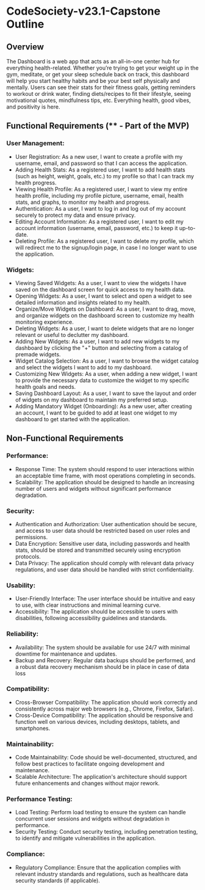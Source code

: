 # CodeSociety-v23.1-Capstone Outline

## Overview
The Dashboard is a web app that acts as an all-in-one center hub for everything health-related. Whether you’re trying to get your weight up in the gym, meditate, or get your sleep schedule back on track, this dashboard will help you start healthy habits and be your best self physically and mentally. Users can see their stats for their fitness goals, getting reminders to workout or drink water, finding diets/recipes to fit their lifestyle, seeing motivational quotes, mindfulness tips, etc. Everything health, good vibes, and positivity is here.

## Functional Requirements (** - Part of the MVP)
### User Management:
  - User Registration: As a new user, I want to create a profile with my username, email, and password so that I can access the application.
  - Adding Health Stats: As a registered user, I want to add health stats (such as height, weight, goals, etc.) to my profile so that I can track my health progress.
  - Viewing Health Profile: As a registered user, I want to view my entire health profile, including my profile picture, username, email, health stats, and graphs, to monitor my health and progress.
  - Authentication: As a user, I want to log in and log out of my account securely to protect my data and ensure privacy.
  - Editing Account Information: As a registered user, I want to edit my account information (username, email, password, etc.) to keep it up-to-date.
  - Deleting Profile: As a registered user, I want to delete my profile, which will redirect me to the signup/login page, in case I no longer want to use the application.

### Widgets:
  - Viewing Saved Widgets: As a user, I want to view the widgets I have saved on the dashboard screen for quick access to my health data.
  - Opening Widgets: As a user, I want to select and open a widget to see detailed information and insights related to my health.
  - Organize/Move Widgets on Dashboard: As a user, I want to drag, move, and organize widgets on the dashboard screen to customize my health monitoring experience.
  - Deleting Widgets: As a user, I want to delete widgets that are no longer relevant or useful to declutter my dashboard.
  - Adding New Widgets: As a user, I want to add new widgets to my dashboard by clicking the "+" button and selecting from a catalog of premade widgets.
  - Widget Catalog Selection: As a user, I want to browse the widget catalog and select the widgets I want to add to my dashboard.
  - Customizing New Widgets: As a user, when adding a new widget, I want to provide the necessary data to customize the widget to my specific health goals and needs.
  - Saving Dashboard Layout: As a user, I want to save the layout and order of widgets on my dashboard to maintain my preferred setup.
  - Adding Mandatory Widget (Onboarding): As a new user, after creating an account, I want to be guided to add at least one widget to my dashboard to get started with the application.

## Non-Functional Requirements
### Performance:
  - Response Time: The system should respond to user interactions within an acceptable time frame, with most operations completing in seconds.
  - Scalability: The application should be designed to handle an increasing number of users and widgets without significant performance degradation.

### Security:
  - Authentication and Authorization: User authentication should be secure, and access to user data should be restricted based on user roles and permissions.
  - Data Encryption: Sensitive user data, including passwords and health stats, should be stored and transmitted securely using encryption protocols.
  - Data Privacy: The application should comply with relevant data privacy regulations, and user data should be handled with strict confidentiality.

### Usability:
  - User-Friendly Interface: The user interface should be intuitive and easy to use, with clear instructions and minimal learning curve.
  - Accessibility: The application should be accessible to users with disabilities, following accessibility guidelines and standards.

### Reliability:
  - Availability: The system should be available for use 24/7 with minimal downtime for maintenance and updates.
  - Backup and Recovery: Regular data backups should be performed, and a robust data recovery mechanism should be in place in case of data loss

### Compatibility:
  - Cross-Browser Compatibility: The application should work correctly and consistently across major web browsers (e.g., Chrome, Firefox, Safari).
  - Cross-Device Compatibility: The application should be responsive and function well on various devices, including desktops, tablets, and smartphones.

### Maintainability:
  - Code Maintainability: Code should be well-documented, structured, and follow best practices to facilitate ongoing development and maintenance.
  - Scalable Architecture: The application's architecture should support future enhancements and changes without major rework.

### Performance Testing:
  - Load Testing: Perform load testing to ensure the system can handle concurrent user sessions and widgets without degradation in performance.
  - Security Testing: Conduct security testing, including penetration testing, to identify and mitigate vulnerabilities in the application.

### Compliance:
  - Regulatory Compliance: Ensure that the application complies with relevant industry standards and regulations, such as healthcare data security standards (if applicable).

